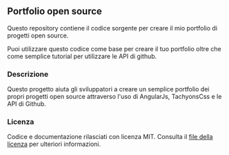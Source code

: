 ## Portfolio open source

Questo repository contiene il codice sorgente per creare il mio portfolio di progetti open source.

Puoi utilizzare questo codice come base per creare il tuo portfolio oltre che come semplice tutorial per utilizzare le API di github.

### Descrizione
Questo progetto aiuta gli sviluppatori a creare un semplice portfolio dei propri progetti open source attraverso l'uso di AngularJs, TachyonsCss e le API di Github.


### Licenza
Codice e documentazione rilasciati con licenza MIT. Consulta il [file della licenza](LICENSE.md) per ulteriori informazioni.
